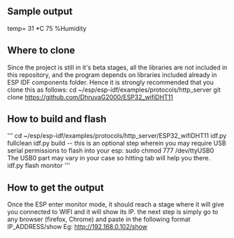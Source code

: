 ## Sample output
temp= 31 *C
75 %Humidity

## Where to clone
Since the project is still in it's beta stages, all the libraries are not included in this repository, and
the program depends on libraries included already in ESP IDF components folder.
Hence it is strongly recommended that you clone this as follows:
cd ~/esp/esp-idf/examples/protocols/http_server
git clone https://github.com/DhruvaG2000/ESP32_wifiDHT11

## How to build and flash
'''
 cd ~/esp/esp-idf/examples/protocols/http_server/ESP32_wifiDHT11
 idf.py fullclean
 idf.py build
-- this is an optional step wherein you may require USB serial permissions to flash into your esp:
 sudo chmod 777 /dev/ttyUSB0   
The USB0 part may vary in your case so hitting tab will help you there.
 idf.py flash monitor
'''
## How to get the output
Once the ESP enter monitor mode, it should reach a stage where it will give you connected to WIFI 
and it will show its IP.
the next step is simply go to any browser (firefox, Chrome) and paste in the following format
IP_ADDRESS/show
Eg: http://192.168.0.102/show 
